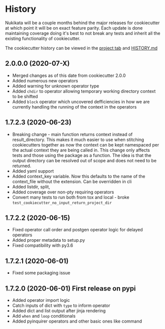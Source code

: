 # History

Nukikata will be a couple months behind the major releases for cookiecutter at which point it will be on exact feature parity. Each update is done maintaining coverage doing it's best to not break any tests and inherit all the existing functionality of cookiecutter.

The cookiecutter history can be viewed in the [project tab](https://github.com/cookiecutter/cookiecutter/projects) and [HISTORY.md](https://github.com/cookiecutter/cookiecutter/blob/master/HISTORY.md)


## 2.0.0.0 (2020-07-X)
- Merged changes as of this date from cookiecutter 2.0.0
- Added numerous new operators
- Added warning for unknown operator type
- Added `chdir` to operator allowing temporary working directory context to be shifted
- Added `block` operator which uncovered defficiencies in how we are currently handling the running of the context in the operators


## 1.7.2.3 (2020-06-23)

- Breaking change - main function returns context instead of result_directory.  This makes it much easier to use when stitching cookiecutters together as now the context can be kept namespaced per the actual context they are being called in.  This change only affects tests and those using the package as a function. The idea is that the output directory can be resolved out of scope and does not need to be returned.
- Added yaml support
- Added context_key variable. Now this defaults to the name of the context_file without the extension.  Can be overridden in cli
- Added listdir, split,
- Added coverage over non-pty requiring operators
- Convert many tests to run both from tox and local - broke `test_cookiecutter_no_input_return_project_dir`

## 1.7.2.2 (2020-06-15)

- Fixed operator call order and postgen operator logic for delayed operators
- Added proper metadata to setup.py
- Fixed compatibility with py3.6

## 1.7.2.1 (2020-06-01)

- Fixed some packaging issue

## 1.7.2.0 (2020-06-01) First release on pypi

- Added operator import logic
- Catch inputs of dict with `type` to inform operator
- Added dict and list output after jinja rendering
- Add `when` and `loop` conditionals
- Added pyinquirer operators and other basic ones like command




